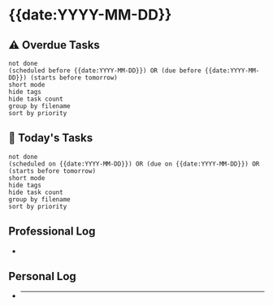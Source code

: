 # {{date:YYYY-MM-DD}}

## ⚠️ Overdue Tasks

```tasks
not done
(scheduled before {{date:YYYY-MM-DD}}) OR (due before {{date:YYYY-MM-DD}}) (starts before tomorrow)
short mode
hide tags
hide task count
group by filename
sort by priority
```

## 📅 Today's Tasks

```tasks
not done
(scheduled on {{date:YYYY-MM-DD}}) OR (due on {{date:YYYY-MM-DD}}) OR (starts before tomorrow)
short mode
hide tags
hide task count
group by filename
sort by priority
```

## Professional Log

-

## Personal Log

- ***
